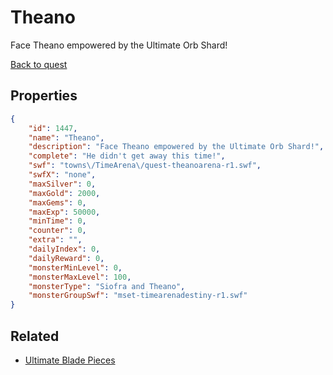 # Theano

Face Theano empowered by the Ultimate Orb Shard!

[Back to quest](../quests.md)

## Properties

```json
{
    "id": 1447,
    "name": "Theano",
    "description": "Face Theano empowered by the Ultimate Orb Shard!",
    "complete": "He didn't get away this time!",
    "swf": "towns\/TimeArena\/quest-theanoarena-r1.swf",
    "swfX": "none",
    "maxSilver": 0,
    "maxGold": 2000,
    "maxGems": 0,
    "maxExp": 50000,
    "minTime": 0,
    "counter": 0,
    "extra": "",
    "dailyIndex": 0,
    "dailyReward": 0,
    "monsterMinLevel": 0,
    "monsterMaxLevel": 100,
    "monsterType": "Siofra and Theano",
    "monsterGroupSwf": "mset-timearenadestiny-r1.swf"
}
```

## Related

- [Ultimate Blade Pieces](../items/17514-ultimate-blade-pieces.md)

